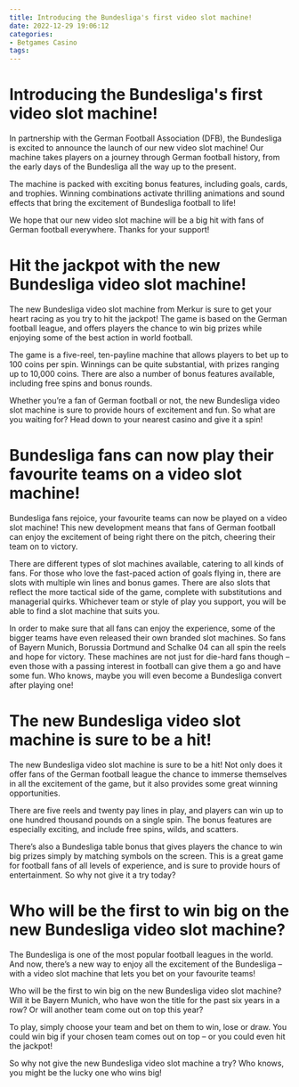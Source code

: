 ```yaml
---
title: Introducing the Bundesliga's first video slot machine!
date: 2022-12-29 19:06:12
categories:
- Betgames Casino
tags:
---
```



#  Introducing the Bundesliga's first video slot machine!

In partnership with the German Football Association (DFB), the Bundesliga is excited to announce the launch of our new video slot machine! Our machine takes players on a journey through German football history, from the early days of the Bundesliga all the way up to the present.

The machine is packed with exciting bonus features, including goals, cards, and trophies. Winning combinations activate thrilling animations and sound effects that bring the excitement of Bundesliga football to life!

We hope that our new video slot machine will be a big hit with fans of German football everywhere. Thanks for your support!

#  Hit the jackpot with the new Bundesliga video slot machine!

The new Bundesliga video slot machine from Merkur is sure to get your heart racing as you try to hit the jackpot! The game is based on the German football league, and offers players the chance to win big prizes while enjoying some of the best action in world football.

The game is a five-reel, ten-payline machine that allows players to bet up to 100 coins per spin. Winnings can be quite substantial, with prizes ranging up to 10,000 coins. There are also a number of bonus features available, including free spins and bonus rounds.

Whether you’re a fan of German football or not, the new Bundesliga video slot machine is sure to provide hours of excitement and fun. So what are you waiting for? Head down to your nearest casino and give it a spin!

#  Bundesliga fans can now play their favourite teams on a video slot machine!

Bundesliga fans rejoice, your favourite teams can now be played on a video slot machine! This new development means that fans of German football can enjoy the excitement of being right there on the pitch, cheering their team on to victory.

There are different types of slot machines available, catering to all kinds of fans. For those who love the fast-paced action of goals flying in, there are slots with multiple win lines and bonus games. There are also slots that reflect the more tactical side of the game, complete with substitutions and managerial quirks. Whichever team or style of play you support, you will be able to find a slot machine that suits you.

In order to make sure that all fans can enjoy the experience, some of the bigger teams have even released their own branded slot machines. So fans of Bayern Munich, Borussia Dortmund and Schalke 04 can all spin the reels and hope for victory. These machines are not just for die-hard fans though – even those with a passing interest in football can give them a go and have some fun. Who knows, maybe you will even become a Bundesliga convert after playing one!

#  The new Bundesliga video slot machine is sure to be a hit!

The new Bundesliga video slot machine is sure to be a hit! Not only does it offer fans of the German football league the chance to immerse themselves in all the excitement of the game, but it also provides some great winning opportunities.

There are five reels and twenty pay lines in play, and players can win up to one hundred thousand pounds on a single spin. The bonus features are especially exciting, and include free spins, wilds, and scatters.

There’s also a Bundesliga table bonus that gives players the chance to win big prizes simply by matching symbols on the screen. This is a great game for football fans of all levels of experience, and is sure to provide hours of entertainment. So why not give it a try today?

#  Who will be the first to win big on the new Bundesliga video slot machine?

The Bundesliga is one of the most popular football leagues in the world. And now, there’s a new way to enjoy all the excitement of the Bundesliga – with a video slot machine that lets you bet on your favourite teams!

Who will be the first to win big on the new Bundesliga video slot machine? Will it be Bayern Munich, who have won the title for the past six years in a row? Or will another team come out on top this year?

To play, simply choose your team and bet on them to win, lose or draw. You could win big if your chosen team comes out on top – or you could even hit the jackpot!

So why not give the new Bundesliga video slot machine a try? Who knows, you might be the lucky one who wins big!